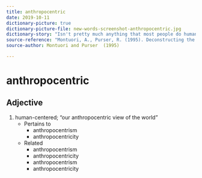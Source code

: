 ```yaml
---
title: anthropocentric
date: 2019-10-11
dictionary-picture: true
dictionary-picture-file: new-words-screenshot-anthropocentric.jpg
dictionary-story: "Isn't pretty much anything that most people do human centered? Not saying that's how it should be, but more an observation."
source-reference: "Montuori, A., Purser, R. (1995). Deconstructing the Lone Genius Myth: Toward a Contextual View of Creativity Journal of Humanistic Psychology  35(3), 69-112. https://dx.doi.org/10.1177/00221678950353005"
source-author: Montuori and Purser  (1995)

---
```



# anthropocentric


## Adjective

1. human-centered; “our anthropocentric view of the world”
	- Pertains to
		- anthropocentrism
		- anthropocentricity
	- Related
		- anthropocentrism
		- anthropocentricity
		- anthropocentrism
		- anthropocentricity